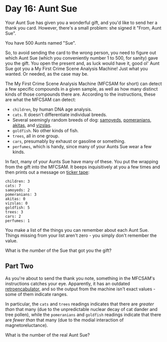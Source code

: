 # Day 16: Aunt Sue

Your Aunt Sue has given you a wonderful gift, and you'd like to send her a thank you card. However, there's a small problem: she signed it "From, Aunt Sue".

You have 500 Aunts named "Sue".

So, to avoid sending the card to the wrong person, you need to figure out which Aunt Sue (which you conveniently number 1 to 500, for sanity) gave you the gift. You open the present and, as luck would have it, good ol' Aunt Sue got you a My First Crime Scene Analysis Machine! Just what you wanted. Or needed, as the case may be.

The My First Crime Scene Analysis Machine (MFCSAM for short) can detect a few specific compounds in a given sample, as well as how many distinct kinds of those compounds there are. According to the instructions, these are what the MFCSAM can detect:

- `children`, by human DNA age analysis.
- `cats`. It doesn't differentiate individual breeds.
- Several seemingly random breeds of dog: [samoyeds](https://en.wikipedia.org/wiki/Samoyed_%28dog%29), [pomeranians](https://en.wikipedia.org/wiki/Pomeranian_%28dog%29), [akitas](https://en.wikipedia.org/wiki/Akita_%28dog%29), and [vizslas](https://en.wikipedia.org/wiki/Vizsla).
- `goldfish`. No other kinds of fish.
- `trees`, all in one group.
- `cars`, presumably by exhaust or gasoline or something.
- `perfumes`, which is handy, since many of your Aunts Sue wear a few kinds.

In fact, many of your Aunts Sue have many of these. You put the wrapping from the gift into the MFCSAM. It beeps inquisitively at you a few times and then prints out a message on [ticker tape](https://en.wikipedia.org/wiki/Ticker_tape):

```
children: 3
cats: 7
samoyeds: 2
pomeranians: 3
akitas: 0
vizslas: 0
goldfish: 5
trees: 3
cars: 2
perfumes: 1
```

You make a list of the things you can remember about each Aunt Sue. Things missing from your list aren't zero - you simply don't remember the value.

What is the *number* of the Sue that got you the gift?

## Part Two

As you're about to send the thank you note, something in the MFCSAM's instructions catches your eye. Apparently, it has an outdated [retroencabulator](https://www.youtube.com/watch?v=RXJKdh1KZ0w), and so the output from the machine isn't exact values - some of them indicate ranges.

In particular, the `cats` and `trees` readings indicates that there are *greater than* that many (due to the unpredictable nuclear decay of cat dander and tree pollen), while the `pomeranians` and `goldfish` readings indicate that there are *fewer than* that many (due to the modial interaction of magnetoreluctance).

What is the number of the real Aunt Sue?
